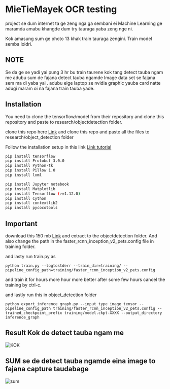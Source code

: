 # MieTieMayek OCR testing

project se dum internet ta ge zeng nga ga sembani ei Machine Learning ge maramda amabu khangde dum try tauraga yaba zeng nge ni.

Kok amasung sum ge photo 13 khak train tauraga zengini. Train model semba loidri.

## NOTE

Se da ge se yadi yai pung 3 hr bu train taurene kok tang detect tauba ngam me adubu sum de fajana detect tauba ngamde Image data set se fajana sem ma di yaba yai
. adubu eige laptop se nvidia graphic yauba card natte adugi maram oi na fajana train tauba yade.

## Installation

You need to clone the tensorflow/model from their repository and clone this repository and paste to research/objectdetection folder.


clone this repo here [Link](https://github.com/tensorflow/models )  and clone this repo and paste all the files to research/object_detection folder

Follow the installation setup in this link [Link tutorial](https://github.com/tensorflow/models/blob/master/research/object_detection/g3doc/installation.md)


```bash
pip install tensorflow
pip install Protobuf 3.0.0
pip install Python-tk
pip install Pillow 1.0
pip install lxml

pip install Jupyter notebook
pip install Matplotlib
pip install Tensorflow (>=1.12.0)
pip install Cython
pip install contextlib2
pip install pycocotools
```

## Important

download this 150 mb [Link](http://download.tensorflow.org/models/object_detection/faster_rcnn_inception_v2_coco_2018_01_28.tar.gz)
and extract to the objectdetection folder.
And also change the path in the faster_rcnn_inception_v2_pets.config file in training folder.

and lasty run train.py as  
```
python train.py --logtostderr --train_dir=training/ --pipeline_config_path=training/faster_rcnn_inception_v2_pets.config
```
and train it for hours more hour more better after some few hours cancel the training by ctrl-c.

and lastly run this in object_detection folder

```
python export_inference_graph.py --input_type image_tensor --pipeline_config_path training/faster_rcnn_inception_v2_pets.config --trained_checkpoint_prefix training/model.ckpt-XXXX --output_directory inference_graph

```


## Result Kok de detect tauba ngam me 
![KOK](https://i.ibb.co/5FNYXJv/kok.jpg)
## SUM se de detect tauba ngamde eina image to fajana capture taudabage
![sum](https://i.ibb.co/JtRcYPG/sum.jpg)
